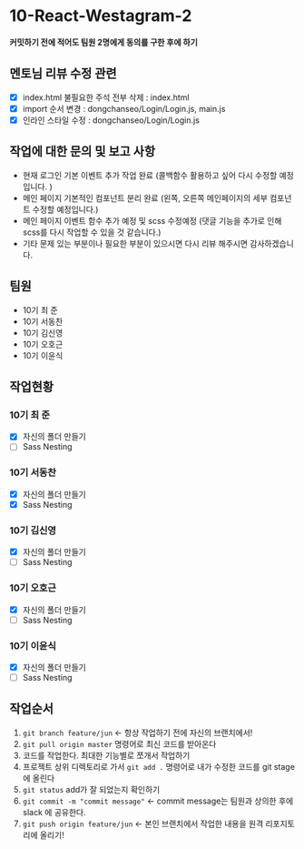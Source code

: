 # 10-React-Westagram-2

**커밋하기 전에 적어도 팀원 2명에게 동의를 구한 후에 하기**

## 멘토님 리뷰 수정 관련

- [x] index.html 불필요한 주석 전부 삭제 : index.html
- [x] import 순서 변경 : dongchanseo/Login/Login.js, main.js
- [x] 인라인 스타일 수정 : dongchanseo/Login/Login.js

## 작업에 대한 문의 및 보고 사항

- 현재 로그인 기본 이벤트 추가 작업 완료 (콜백함수 활용하고 싶어 다시 수정할 예정입니다. )
- 메인 페이지 기본적인 컴포넌트 분리 완료 (왼쪽, 오른쪽 메인페이지의 세부 컴포넌트 수정할 예정입니다.)
- 메인 페이지 이벤트 함수 추가 예정 및 scss 수정예정 (댓글 기능을 추가로 인해 scss를 다시 작업할 수 있을 것 같습니다.)
- 기타 문제 있는 부분이나 필요한 부분이 있으시면 다시 리뷰 해주시면 감사하겠습니다.

## 팀원

- 10기 최 준
- 10기 서동찬
- 10기 김신영
- 10기 오호근
- 10기 이윤식

## 작업현황

### 10기 최 준

- [x] 자신의 폴더 만들기
- [ ] Sass Nesting

### 10기 서동찬

- [x] 자신의 폴더 만들기
- [x] Sass Nesting

### 10기 김신영

- [x] 자신의 폴더 만들기
- [ ] Sass Nesting

### 10기 오호근

- [x] 자신의 폴더 만들기
- [ ] Sass Nesting

### 10기 이윤식

- [x] 자신의 폴더 만들기
- [ ] Sass Nesting

## 작업순서

1. `git branch feature/jun` <- 항상 작업하기 전에 자신의 브랜치에서!
2. `git pull origin master` 명령어로 최신 코드를 받아온다
3. 코드를 작업한다. 최대한 기능별로 쪼개서 작업하기
4. 프로젝트 상위 디렉토리로 가서 `git add .` 명령어로 내가 수정한 코드를 git stage 에 올린다
5. `git status` add가 잘 되었는지 확인하기
6. `git commit -m "commit message"` <- commit message는 팀원과 상의한 후에 slack 에 공유한다.
7. `git push origin feature/jun` <- 본인 브랜치에서 작업한 내용을 원격 리포지토리에 올리기!
